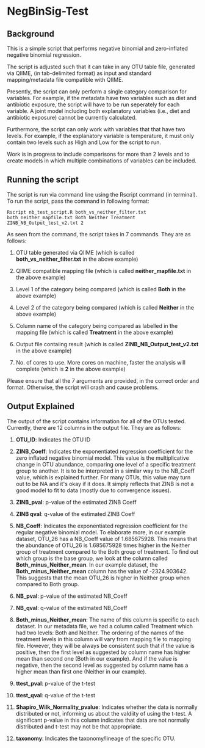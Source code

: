 # NegBinSig-Test

Background
------

This is a simple script that performs negative binomial and zero-inflated negative binomial regression.

The script is adjusted such that it can take in any OTU table file, generated via QIIME, (in tab-delimited format) as input and standard mapping/metadata file compatible with QIIME.

Presently, the script can only perform a single category comparison for variables. For example, if the metadata have two
variables such as diet and antibiotic exposure, the script will have to be run seperately for each variable. A joint model
including both explanatory variables (i.e., diet and antibiotic exposure) cannot be currently calculated.

Furthermore, the script can only work with variables that that have two levels. For example, if the 
explanatory variable is temperature, it must only contain two levels such as High and Low for the script to run. 

Work is in progress to include comparisons for more than 2 levels and to create models in which multiple combinations of 
variables can be included.

Running the script
------

The script is run via command line using the Rscript command (in terminal). To run the script, pass the command in following format:

```Rscript nb_test_script.R both_vs_neither_filter.txt both_neither_mapfile.txt Both Neither Treatment ZINB_NB_Output_test_v2.txt 2```

As seen from the command, the script takes in 7 commands. They are as follows:

1) OTU table generated via QIIME (which is called **both_vs_neither_filter.txt** in the above example)

2) QIIME compatible mapping file (which is called **neither_mapfile.txt** in the above example)

3) Level 1 of the category being compared (which is called **Both** in the above example)

4) Level 2 of the category being compared (which is called **Neither** in the above example)

5) Column name of the category being compared as labelled in the mapping file (which is called **Treatment** in the above example)

6) Output file contaiing result (which is called **ZINB_NB_Output_test_v2.txt** in the above example)

7) No. of cores to use. More cores on machine, faster the analysis will complete (which is **2** in the above example)

Please ensure that all the 7 arguments are provided, in the correct order and format. Otherwise, the script will crash and cause problems.

Output Explained
------

The output of the script contains information for all of the OTUs tested. Currently, there are 12 columns in the output file. They are as follows:

1) **OTU_ID**: Indicates the OTU ID

2) **ZINB_Coeff**: Indicates the exponentiated regression coefficient for the zero inflated negative binomial model. This value is the multiplicative change in OTU abundance, comparing one level of a specific treatment group to another. It is to be interpreted in a similar way to the NB_Coeff value, which is explained further. For many OTUs, this value may turn out to be NA and it's okay if it does. It simply reflects that ZINB is not a good model to fit to data (mostly due to convergence issues).

3) **ZINB_pval**: p-value of the estimated ZINB Coeff

4) **ZINB qval**: q-value of the estimated ZINB Coeff

5) **NB_Coeff**: Indicates the exponentiated regression coefficient for the regular negative binomial model. To elaborate more,
in our example dataset, OTU_26 has a NB_Coeff value of 1.685675928. This means that the abundance of OTU_26 is 1.685675928 times higher in the Neither group of treatment compared to the Both group of treatment. To find out which group is the base group, we look at the column called **Both_minus_Neither_mean**. In our example dataset, the **Both_minus_Neither_mean** column has the value of -2324.903642. This suggests that the mean OTU_26 is higher in Neither group when compared to Both group.

6) **NB_pval**: p-value of the estimated NB_Coeff

7) **NB_qval**: q-value of the estimated NB_Coeff

8) **Both_minus_Neither_mean**: The name of this column is specific to each dataset. In our metadata file, we had a column called Treatment which had two levels: Both and Neither. The ordering of the names of the treatment levels in this column will vary from mapping file to mapping file. However, they will be always be consistent such that if the value is positive, then the first level as suggested by column name has higher mean than second one (Both in our example). And if the value is negative, then the second level as suggested by column name has a higher mean than first one (Neither in our example).

9) **ttest_pval**: p-value of the t-test

10) **ttest_qval**: q-value of the t-test

11) **Shapiro_Wilk_Normality_pvalue**: Indicates whether the data is normally distributed or not, informing us about the valdiity of using the t-test. A significant p-value in this column indicates that data are not normally distributed and t-test may not be that appropriate. 

12) **taxonomy**: Indicates the taxonomy/lineage of the specific OTU.
